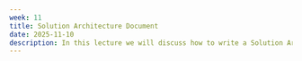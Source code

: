 ```yaml
---
week: 11
title: Solution Architecture Document
date: 2025-11-10
description: In this lecture we will discuss how to write a Solution Architecture Document (SAD), in prepratation for the final deliverable for this course.
---
```

